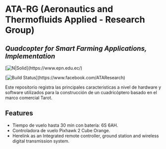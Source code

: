 # ATA-RG (Aeronautics and Thermofluids Applied - Research Group)
## _Quadcopter for Smart Farming Applications, Implementation_

[![N|Solid]([[https://cldup.com/dTxpPi9lDf.thumb.png](https://scontent.fuio32-1.fna.fbcdn.net/v/t39.30808-6/301787026_507149244746406_646804648886476716_n.png?_nc_cat=110&ccb=1-7&_nc_sid=efb6e6&_nc_eui2=AeFVIWz6yLdzC8LEpXus67OeiaMAHECULGOJowAcQJQsY-r0cZ89F5DP92mtBGmFsWKGSZp2B5yX7grlbOjcb7Y7&_nc_ohc=ky_wvbx3-LkAX9SheM2&_nc_ht=scontent.fuio32-1.fna&oh=00_AfCBjlU9pPm2XZiZpk2P5mLu90ODrNx2Cnc1Qu2_clHBVw&oe=65E5FA96](https://www.epn.edu.ec/wp-content/uploads/2023/12/logo-epn-web.svg)))](https://www.epn.edu.ec/)

[![Build Status]([https://travis-ci.org/joemccann/dillinger.svg?branch=master](https://scontent.fuio32-1.fna.fbcdn.net/v/t39.30808-6/301787026_507149244746406_646804648886476716_n.png?_nc_cat=110&ccb=1-7&_nc_sid=efb6e6&_nc_eui2=AeFVIWz6yLdzC8LEpXus67OeiaMAHECULGOJowAcQJQsY-r0cZ89F5DP92mtBGmFsWKGSZp2B5yX7grlbOjcb7Y7&_nc_ohc=ky_wvbx3-LkAX9SheM2&_nc_ht=scontent.fuio32-1.fna&oh=00_AfCBjlU9pPm2XZiZpk2P5mLu90ODrNx2Cnc1Qu2_clHBVw&oe=65E5FA96))](https://www.facebook.com/ATAResearch)

Este repositorio registra las principales caracteristicas a nivel de hardware y software utilizados para la construcción de un cuadricóptero basado en el marco comercial Tarot.
## Features

- Tiempo de vuelo hasta 30 min con batería: 6S 6AH.
- Controladora de vuelo Pixhawk 2 Cube Orange.
- Herelink as an Integrated remote controller, ground station and wireless digital transmission system.
